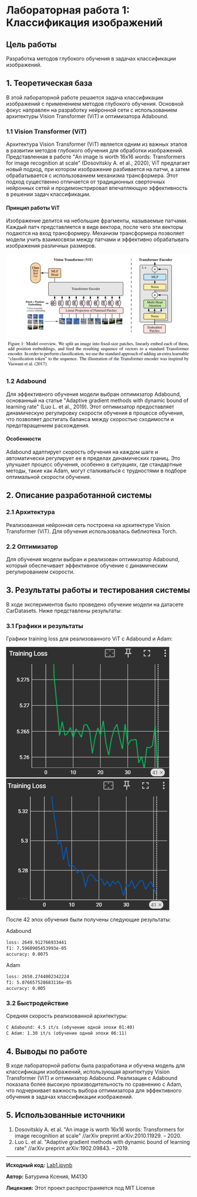 # Лабораторная работа 1: Классификация изображений

## Цель работы
Разработка методов глубокого обучения в задачах классификации изображений.

## 1. Теоретическая база
В этой лабораторной работе решается задача классификации изображений с применением методов глубокого обучения. Основной фокус направлен на разработку нейронной сети с использованием архитектуры Vision Transformer (ViT) и оптимизатора Adabound.

### 1.1 Vision Transformer (ViT)
Архитектура Vision Transformer (ViT) является одним из важных этапов в развитии методов глубокого обучения для обработки изображений. Представленная в работе "An image is worth 16x16 words: Transformers for image recognition at scale" (Dosovitskiy A. et al., 2020), ViT предлагает новый подход, при котором изображение разбивается на патчи, а затем обрабатывается с использованием механизма трансформера. Этот подход существенно отличается от традиционных сверточных нейронных сетей и продемонстрировал впечатляющую эффективность в решении задач классификации.

#### Принцип работы ViT
Изображение делится на небольшие фрагменты, называемые патчами. Каждый патч представляется в виде вектора, после чего эти векторы подаются на вход трансформеру. Механизм трансформера позволяет модели учить взаимосвязи между патчами и эффективно обрабатывать изображения различных размеров.

![ViT](ViT.png)

### 1.2 Adabound
Для эффективного обучения модели выбран оптимизатор Adabound, основанный на статье "Adaptive gradient methods with dynamic bound of learning rate" (Luo L. et al., 2019). Этот оптимизатор предоставляет динамическую регулировку скорости обучения в процессе обучения, что позволяет достигать баланса между скоростью сходимости и предотвращением расхождения.

#### Особенности
Adabound адаптирует скорость обучения на каждом шаге и автоматически регулирует ее в пределах динамических границ. Это улучшает процесс обучения, особенно в ситуациях, где стандартные методы, такие как Adam, могут сталкиваться с трудностями в подборе оптимальной скорости обучения.

## 2. Описание разработанной системы
### 2.1 Архитектура
Реализованная нейронная сеть построена на архитектуре Vision Transformer (ViT). Для обучения использовалась библиотека Torch.

### 2.2 Оптимизатор
Для обучения модели выбран и реализован оптимизатор Adabound, который обеспечивает эффективное обучение с динамическим регулированием скорости.

## 3. Результаты работы и тестирования системы
В ходе экспериментов было проведено обучение модели на датасете CarDatasets. Ниже представлены результаты:

### 3.1 Графики и результаты
Графики training loss для реализованного ViT с Adabound и Adam:

![Adabound](vit_adabound.png)
![Adam](vit_adam.png)

После 42 эпох обучения были получены следующие результаты:

Adabound
```plaintext
loss: 2649.912766933441
f1: 7.5960905453993e-05
accuracy: 0.0075
```
Adam
```plaintext
loss: 2650.2744002342224
f1: 5.076657528683116e-05
accuracy: 0.005
```

### 3.2 Быстродействие
Средняя скорость реализованной архитектуры:
```plaintext
C Adabound: 4.5 it/s (обучение одной эпохи 01:40)
С Adam: 1.30 it/s (обучение одной эпохи 06:11)
```

## 4. Выводы по работе
В ходе лабораторной работы была разработана и обучена модель для классификации изображений, использующая архитектуру Vision Transformer (ViT) и оптимизатор Adabound. Реализация с Adabound показала более высокую производительность по сравнению с Adam, что подчеркивает важность выбора оптимизатора для эффективного обучения в задачах классификации изображений.

## 5. Использованные источники
1. Dosovitskiy A. et al. "An image is worth 16x16 words: Transformers for image recognition at scale" //arXiv preprint arXiv:2010.11929. – 2020.
2. Luo L. et al. "Adaptive gradient methods with dynamic bound of learning rate" //arXiv preprint arXiv:1902.09843. – 2019.


---

**Исходный код:** [Lab1.ipynb](lab1/Lab1.ipynb)

**Автор:** Батурина Ксения, M4130

**Лицензия:** Этот проект распространяется под MIT License

